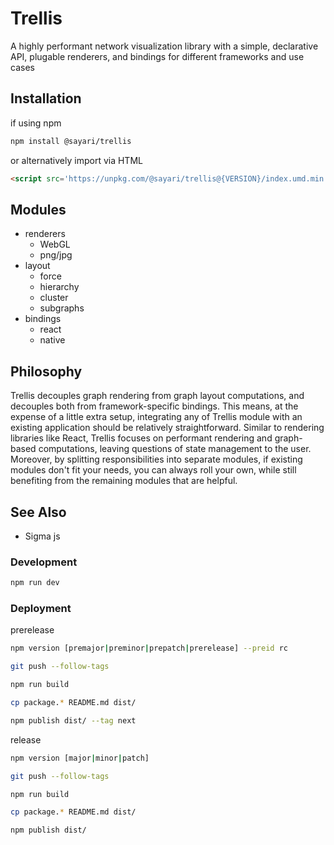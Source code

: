 # Trellis
A highly performant network visualization library with a simple, declarative API, plugable renderers, and bindings for different frameworks and use cases

## Installation
if using npm
```bash
npm install @sayari/trellis
```

or alternatively import via HTML
```html
<script src='https://unpkg.com/@sayari/trellis@{VERSION}/index.umd.min.js'></script>
```

<!-- ## Usage
```js

``` -->

## Modules
- renderers
  - WebGL
  - png/jpg
- layout
  - force
  - hierarchy
  - cluster
  - subgraphs
- bindings
  - react
  - native

## Philosophy
Trellis decouples graph rendering from graph layout computations, and decouples both from framework-specific bindings. This means, at the expense of a little extra setup, integrating any of Trellis module with an existing application should be relatively straightforward. Similar to rendering libraries like React, Trellis focuses on performant rendering and graph-based computations, leaving questions of state management to the user. Moreover, by splitting responsibilities into separate modules, if existing modules don't fit your needs, you can always roll your own, while still benefiting from the remaining modules that are helpful.

## See Also
- Sigma js

### Development
```bash
npm run dev
```

### Deployment
prerelease
```bash
npm version [premajor|preminor|prepatch|prerelease] --preid rc

git push --follow-tags

npm run build

cp package.* README.md dist/

npm publish dist/ --tag next
```

release
```bash
npm version [major|minor|patch]

git push --follow-tags

npm run build

cp package.* README.md dist/

npm publish dist/
```
